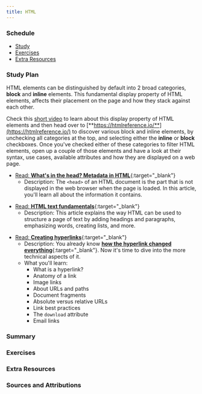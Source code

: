```yaml
---
title: HTML
---
```


### Schedule

  - [Study](#study-plan-1)
  - [Exercises](#exercises-1)
  - [Extra Resources](#extra-resources-1)

### Study Plan

  HTML elements can be distinguished by default into 2 broad categories, **block** and **inline** elements. This fundamental display property of HTML elements, affects their placement on the page and how they stack against each other. 

  Check this [short video](https://www.youtube.com/watch?v=XHjoohto2-w) to learn about this display property of HTML elements and then head over to [**https://htmlreference.io/**](https://htmlreference.io/) to discover various block and inline elements, by unchecking all categories at the top, and selecting either the **inline** or **block** checkboxes. Once you've checked either of these categories to filter HTML elements, open up a couple of those elements and have a look at their syntax, use cases, available attributes and how they are displayed on a web page.

  <!-- SGEN:META:PROGRESS:task=Complete the exercise 'Active learning: Inspecting a simple example'|user_folder=the_head_metadata_in_html -->
  <!-- SGEN:META:TESTS:name=Test Exercise: 'Active learning: Inspecting a simple example'|type=exist|user_folder=the_head_metadata_in_html|files=title-example.html -->

  <!-- SGEN:META:PROGRESS:task=Complete the exercise 'Active learning: Experiment with character encoding'|user_folder=the_head_metadata_in_html -->
  <!-- SGEN:META:TESTS:name=Test Exercise: 'Active learning: Experiment with character encoding'|type=exist|user_folder=the_head_metadata_in_html|files=title-example.html -->

  <!-- SGEN:META:PROGRESS:task=Active learning: The description's use in search engines -->

  <!-- SGEN:META:PROGRESS:task=Complete the exercise 'Active learning: applying CSS and JavaScript to a page'|user_folder=the_head_metadata_in_html -->
  <!-- SGEN:META:TESTS:name=Test Exercise: 'Active learning: applying CSS and JavaScript to a page'|type=exist|user_folder=the_head_metadata_in_html|files=meta-example.html,style.css,script.js -->
  - [Read: **What's in the head? Metadata in HTML**](../modules/html/basics/the_head_metadata_in_html/index.md){:target="_blank"}
    - Description: The `<head>` of an HTML document is the part that is not displayed in the web browser when the page is loaded. In this article, you'll learn all about the information it contains.

  <!-- SGEN:META:PROGRESS:task=Complete the exercise 'Active learning: Giving our content structure'|user_folder=html_text_fundamentals -->
  <!-- SGEN:META:TESTS:name=Test Exercise: 'Active learning: Giving our content structure'|type=exist|user_folder=html_text_fundamentals|files=short-story.html -->

  <!-- SGEN:META:PROGRESS:task=Complete the exercise 'Active learning: Marking up an unordered list'|user_folder=html_text_fundamentals -->
  <!-- SGEN:META:TESTS:name=Test Exercise: 'Active learning: Marking up an unordered list'|type=exist|user_folder=html_text_fundamentals|files=shopping-list.html -->

  <!-- SGEN:META:PROGRESS:task=Complete the exercise 'Active learning: Marking up an ordered list'|user_folder=html_text_fundamentals -->
  <!-- SGEN:META:TESTS:name=Test Exercise: 'Active learning: Marking up an ordered list'|type=exist|user_folder=html_text_fundamentals|files=directions.html -->

  <!-- SGEN:META:PROGRESS:task=Complete the exercise 'Active learning: Marking up our recipe page'|user_folder=html_text_fundamentals -->
  <!-- SGEN:META:TESTS:name=Test Exercise: 'Active learning: Marking up our recipe page'|type=exist|user_folder=html_text_fundamentals|files=recipe-page.html -->

  <!-- SGEN:META:PROGRESS:task=Complete the exercise 'Test your skills: HTML text fundamentals Task 1'|user_folder=html_text_fundamentals -->
  <!-- SGEN:META:TESTS:name=Test Exercise: 'Test your skills: HTML text fundamentals Task 1'|type=exist|user_folder=html_text_fundamentals|files=basic-text1.html -->

  <!-- SGEN:META:PROGRESS:task=Complete the exercise 'Test your skills: HTML text fundamentals Task 2'|user_folder=html_text_fundamentals -->
  <!-- SGEN:META:TESTS:name=Test Exercise: 'Test your skills: HTML text fundamentals Task 2'|type=exist|user_folder=html_text_fundamentals|files=basic-text2.html -->

  <!-- SGEN:META:PROGRESS:task=Complete the exercise 'Test your skills: HTML text fundamentals Task 3'|user_folder=html_text_fundamentals -->
  <!-- SGEN:META:TESTS:name=Test Exercise: 'Test your skills: HTML text fundamentals Task 3'|type=exist|user_folder=html_text_fundamentals|files=basic-text3.html -->
  - [Read: **HTML text fundamentals**](../modules/html/basics/html_text_fundamentals/index.md){:target="_blank"}
    - Description: This article explains the way HTML can be used to structure a page of text by adding headings and paragraphs, emphasizing words, creating lists, and more.

  <!-- SGEN:META:PROGRESS:task=Complete the exercise 'Active learning: creating your own example link'|user_folder=creating_hyperlinks -->
  <!-- SGEN:META:TESTS:name=Test Exercise: 'Active learning: creating your own example link'|type=exist|user_folder=creating_hyperlinks|files=example.html -->

  <!-- SGEN:META:PROGRESS:task=Complete the exercise 'Active learning: creating a navigation menu'|user_folder=creating_hyperlinks -->
  <!-- SGEN:META:TESTS:name=Test Exercise: 'Active learning: creating a navigation menu'|type=exist|user_folder=creating_hyperlinks|files=index.html,projects.html,pictures.html,social.html -->

  <!-- SGEN:META:PROGRESS:task=Complete the exercise 'Test your skills: Creating hyperlinks Task 1'|user_folder=creating_hyperlinks -->
  <!-- SGEN:META:TESTS:name=Test Exercise: 'Test your skills: Creating hyperlinks Task 1'|type=exist|user_folder=creating_hyperlinks|files=hyperlinks1.html -->

  <!-- SGEN:META:PROGRESS:task=Complete the exercise 'Test your skills: Creating hyperlinks Task 2'|user_folder=creating_hyperlinks -->
  <!-- SGEN:META:TESTS:name=Test Exercise: 'Test your skills: Creating hyperlinks Task 2'|type=exist|user_folder=creating_hyperlinks|files=hyperlinks2.html -->

  <!-- SGEN:META:PROGRESS:task=Complete the exercise 'Test your skills: Creating hyperlinks Task 3'|user_folder=creating_hyperlinks -->
  <!-- SGEN:META:TESTS:name=Test Exercise: 'Test your skills: Creating hyperlinks Task 3'|type=exist|user_folder=creating_hyperlinks|files=hyperlinks3.html -->
  - [Read: **Creating hyperlinks**](../modules/html/basics/creating_hyperlinks/index.md){:target="_blank"}
    - Description: You already know [**how the hyperlink changed everything**](https://www.youtube.com/watch?v=3Va3oY8pfSI){:target="_blank"}. Now it's time to dive into the more technical aspects of it.
    - What you'll learn:
      - What is a hyperlink?
      - Anatomy of a link
      - Image links
      - About URLs and paths
      - Document fragments
      - Absolute versus relative URLs
      - Link best practices
      - The `download` attribute
      - Email links
      
### Summary

### Exercises

### Extra Resources

### Sources and Attributions
